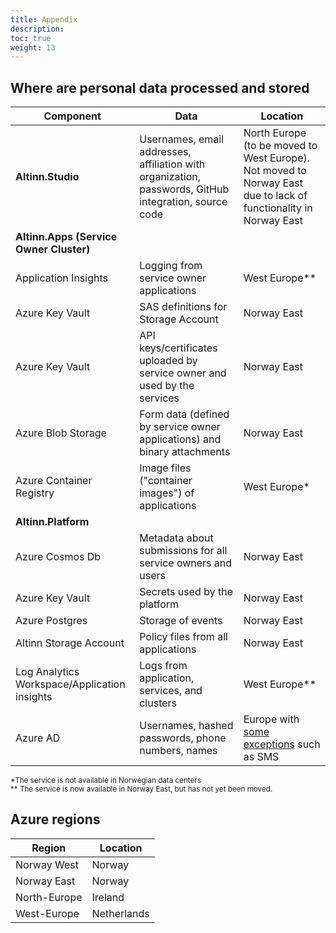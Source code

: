 ```yaml
---
title: Appendix
description: 
toc: true
weight: 13
---
```


## Where are personal data processed and stored

| **Component**                                | **Data**                                                                                              | **Location**                                                                                                                                     |
| -------------------------------------------- | ----------------------------------------------------------------------------------------------------- | ------------------------------------------------------------------------------------------------------------------------------------------------ |
| **Altinn.Studio**                            | Usernames, email addresses, affiliation with organization, passwords, GitHub integration, source code | North Europe (to be moved to West Europe). Not moved to Norway East due to lack of functionality in Norway East                                  |
| **Altinn.Apps (Service Owner Cluster)**      |                                                                                                       |
| Application Insights                         | Logging from service owner applications                                                               | West Europe**                                                                                                                                    |
| Azure Key Vault                              | SAS definitions for Storage Account                                                                   | Norway East                                                                                                                                      |
| Azure Key Vault                              | API keys/certificates uploaded by service owner and used by the services                              | Norway East                                                                                                                                      |
| Azure Blob Storage                           | Form data (defined by service owner applications) and binary attachments                              | Norway East                                                                                                                                      |
| Azure Container Registry                     | Image files ("container images") of applications                                                      | West Europe*                                                                                                                                     |
| **Altinn.Platform**                          |                                                                                                       |
| Azure Cosmos Db                              | Metadata about submissions for all service owners and users                                           | Norway East                                                                                                                                      |
| Azure Key Vault                              | Secrets used by the platform                                                                          | Norway East                                                                                                                                      |
| Azure Postgres                               | Storage of events                                                                                     | Norway East                                                                                                                                      |
| Altinn Storage Account                       | Policy files from all applications                                                                    | Norway East                                                                                                                                      |
| Log Analytics Workspace/Application insights | Logs from application, services, and clusters                                                         | West Europe**                                                                                                                                    |
| Azure AD                                     | Usernames, hashed passwords, phone numbers, names                                                     | Europe with [some exceptions](https://docs.microsoft.com/en-us/azure/active-directory/fundamentals/active-directory-data-storage-eu) such as SMS |

<small>*The service is not available in Norwegian data centers  
** The service is now available in Norway East, but has not yet been moved.</small>

## Azure regions

| **Region**   | **Location** |
| ------------ | ------------ |
| Norway West  | Norway       |
| Norway East  | Norway       |
| North-Europe | Ireland      |
| West-Europe  | Netherlands  |
